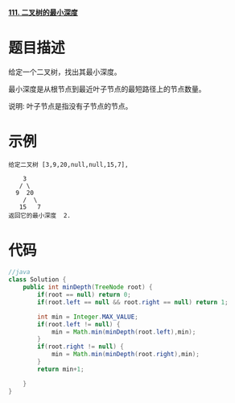 #### [111. 二叉树的最小深度](https://leetcode-cn.com/problems/minimum-depth-of-binary-tree/)



# 题目描述

给定一个二叉树，找出其最小深度。

最小深度是从根节点到最近叶子节点的最短路径上的节点数量。

说明: 叶子节点是指没有子节点的节点。

# 示例

```
给定二叉树 [3,9,20,null,null,15,7],

    3
   / \
  9  20
    /  \
   15   7
返回它的最小深度  2.
```
# 代码

```java
//java
class Solution {
    public int minDepth(TreeNode root) {
        if(root == null) return 0;
        if(root.left == null && root.right == null) return 1;

        int min = Integer.MAX_VALUE;
        if(root.left != null) {
            min = Math.min(minDepth(root.left),min);
        }
        if(root.right != null) {
            min = Math.min(minDepth(root.right),min);
        }
        return min+1;

    }
}
```
